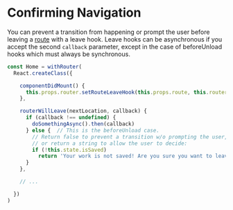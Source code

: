 # Confirming Navigation

You can prevent a transition from happening or prompt the user before leaving a
[route](/docs/Glossary.md#route) with a leave hook. Leave hooks can be
asynchronous if you accept the second `callback` parameter, except in the case
of beforeUnload hooks which must always be synchronous.

```js
const Home = withRouter(
  React.createClass({

    componentDidMount() {
      this.props.router.setRouteLeaveHook(this.props.route, this.routerWillLeave)
    },

    routerWillLeave(nextLocation, callback) {
      if (callback !== undefined) {
        doSomethingAsync().then(callback)
      } else {  // This is the beforeUnload case.
        // Return false to prevent a transition w/o prompting the user,
        // or return a string to allow the user to decide:
        if (!this.state.isSaved)
          return 'Your work is not saved! Are you sure you want to leave?'
      }
    },

    // ...

  })
)
```

